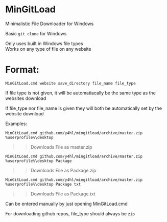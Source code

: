 # MinGitLoad  
  
Minimalistic File Downloader for Windows  
  
Basic ``git clone`` for Windows  
  
Only uses built in Windows file types  
Works on any type of file on any website

# Format:  
  
``MinGitLoad.cmd website save_directory file_name file_type``  
  
If file type is not given, it will be automatiacally be the same type as the websites download  
  
If file_type nor file_name is given they will both be automatically set by the website download  
  
Examples:  
  
``MinGitLoad.cmd github.com/y4hl/mingitload/archive/master.zip %userprofile%\desktop``  
>> Downloads File as master.zip  
  
``MinGitLoad.cmd github.com/y4hl/mingitload/archive/master.zip %userprofile%\desktop Package``  
>> Downloads File as Package.zip  
  
``MinGitLoad.cmd github.com/y4hl/mingitload/archive/master.zip %userprofile%\desktop Package txt``  
>> Downloads File as Package.txt  
  
Can be entered manually by just opening MinGitLoad.cmd  
  
For downloading github repos, file_type should always be ``zip``  

